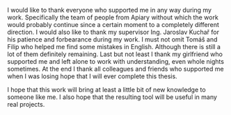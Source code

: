 I would like to thank everyone who supported me in any way during my work. Specifically the team of people from Apiary without which the work would probably continue since a certain moment to a completely different direction. I would also like to thank my supervisor Ing. Jaroslav Kuchař for his patience and forbearance during my work. I must not omit Tomáš and Filip who helped me find some mistakes in English. Although there is still a lot of them definitely remaining. Last but not least I thank my girlfriend who supported me and left alone to work with understanding, even whole nights sometimes. At the end I thank all colleagues and friends who supported me when I was losing hope that I will ever complete this thesis.

I hope that this work will bring at least a little bit of new knowledge to someone like me. I also hope that the resulting tool will be useful in many real projects.

